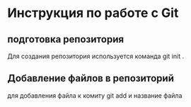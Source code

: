 # Инструкция по работе с Git

## подготовка репозитория
 Для создания репозитория используется команда git init .

## Добавление файлов в репозиторий

для добавления файла к комиту git add и название файла